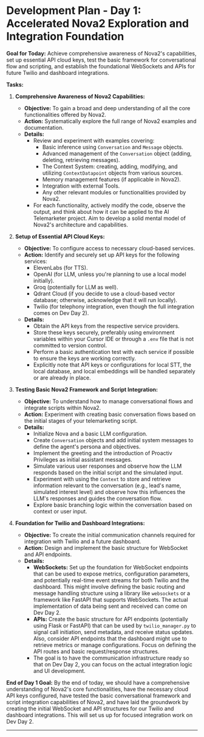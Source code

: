 # Development Plan - Day 1: Accelerated Nova2 Exploration and Integration Foundation

**Goal for Today:** Achieve comprehensive awareness of Nova2's capabilities, set up essential API cloud keys, test the basic framework for conversational flow and scripting, and establish the foundational WebSockets and APIs for future Twilio and dashboard integrations.

**Tasks:**

1.  **Comprehensive Awareness of Nova2 Capabilities:**
    * **Objective:** To gain a broad and deep understanding of all the core functionalities offered by Nova2.
    * **Action:** Systematically explore the full range of Nova2 examples and documentation.
    * **Details:**
        * Review and experiment with examples covering:
            * Basic inference using `Conversation` and `Message` objects.
            * Advanced management of the `Conversation` object (adding, deleting, retrieving messages).
            * The Context System: creating, adding, modifying, and utilizing `ContextDatapoint` objects from various sources.
            * Memory management features (if applicable in Nova2).
            * Integration with external Tools.
            * Any other relevant modules or functionalities provided by Nova2.
        * For each functionality, actively modify the code, observe the output, and think about how it can be applied to the AI Telemarketer project. Aim to develop a solid mental model of Nova2's architecture and capabilities.

2.  **Setup of Essential API Cloud Keys:**
    * **Objective:** To configure access to necessary cloud-based services.
    * **Action:** Identify and securely set up API keys for the following services:
        * ElevenLabs (for TTS).
        * OpenAI (for LLM, unless you're planning to use a local model initially).
        * Groq (potentially for LLM as well).
        * Qdrant Cloud (if you decide to use a cloud-based vector database; otherwise, acknowledge that it will run locally).
        * Twilio (for telephony integration, even though the full integration comes on Dev Day 2).
    * **Details:**
        * Obtain the API keys from the respective service providers.
        * Store these keys securely, preferably using environment variables within your Cursor IDE or through a `.env` file that is not committed to version control.
        * Perform a basic authentication test with each service if possible to ensure the keys are working correctly.
        * Explicitly note that API keys or configurations for local STT, the local database, and local embeddings will be handled separately or are already in place.

3.  **Testing Basic Nova2 Framework and Script Integration:**
    * **Objective:** To understand how to manage conversational flows and integrate scripts within Nova2.
    * **Action:** Experiment with creating basic conversation flows based on the initial stages of your telemarketing script.
    * **Details:**
        * Initialize Nova and a basic LLM configuration.
        * Create `Conversation` objects and add initial system messages to define the agent's persona and objectives.
        * Implement the greeting and the introduction of Proactiv Privileges as initial assistant messages.
        * Simulate various user responses and observe how the LLM responds based on the initial script and the simulated input.
        * Experiment with using the `Context` to store and retrieve information relevant to the conversation (e.g., lead's name, simulated interest level) and observe how this influences the LLM's responses and guides the conversation flow.
        * Explore basic branching logic within the conversation based on context or user input.

4.  **Foundation for Twilio and Dashboard Integrations:**
    * **Objective:** To create the initial communication channels required for integration with Twilio and a future dashboard.
    * **Action:** Design and implement the basic structure for WebSocket and API endpoints.
    * **Details:**
        * **WebSockets:** Set up the foundation for WebSocket endpoints that can be used to expose metrics, configuration parameters, and potentially real-time event streams for both Twilio and the dashboard. This might involve defining the basic routing and message handling structure using a library like `websockets` or a framework like FastAPI that supports WebSockets. The actual implementation of data being sent and received can come on Dev Day 2.
        * **APIs:** Create the basic structure for API endpoints (potentially using Flask or FastAPI) that can be used by `twilio_manager.py` to signal call initiation, send metadata, and receive status updates. Also, consider API endpoints that the dashboard might use to retrieve metrics or manage configurations. Focus on defining the API routes and basic request/response structures.
        * The goal is to have the communication infrastructure ready so that on Dev Day 2, you can focus on the actual integration logic and UI development.

**End of Day 1 Goal:** By the end of today, we should have a comprehensive understanding of Nova2's core functionalities, have the necessary cloud API keys configured, have tested the basic conversational framework and script integration capabilities of Nova2, and have laid the groundwork by creating the initial WebSocket and API structures for our Twilio and dashboard integrations. This will set us up for focused integration work on Dev Day 2.

---